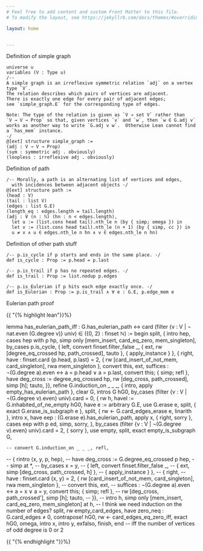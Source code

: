```yaml
---
# Feel free to add content and custom Front Matter to this file.
# To modify the layout, see https://jekyllrb.com/docs/themes/#overriding-theme-defaults

layout: home


---
```

Definition of simple graph
```lean
universe u
variables (V : Type u)
/--
A simple graph is an irreflexive symmetric relation `adj` on a vertex type `V`.
The relation describes which pairs of vertices are adjacent.
There is exactly one edge for every pair of adjacent edges;
see `simple_graph.E` for the corresponding type of edges.

Note: The type of the relation is given as `V → set V` rather than
`V → V → Prop` so that, given vertices `v` and `w`, then `w ∈ G.adj v`
works as another way to write `G.adj v w`.  Otherwise Lean cannot find
a `has_mem` instance.
-/
@[ext] structure simple_graph :=
(adj : V → V → Prop)
(sym : symmetric adj . obviously)
(loopless : irreflexive adj . obviously)
```

Definition of path
```lean
/-- Morally, a path is an alternating list of vertices and edges, 
  with incidences between adjacent objects -/
@[ext] structure path :=
(head : V)
(tail : list V)
(edges : list G.E)
(length_eq : edges.length = tail.length)
(adj : ∀ (n : ℕ) (hn : n < edges.length), 
  let u := (list.cons head tail).nth_le n (by { simp; omega }) in
  let v := (list.cons head tail).nth_le (n + 1) (by { simp, cc }) in
  u ≠ v ∧ u ∈ edges.nth_le n hn ∧ v ∈ edges.nth_le n hn)
```

Definition of other path stuff
```lean
/-- p.is_cycle if p starts and ends in the same place. -/
def is_cycle : Prop := p.head = p.last

/-- p.is_trail if p has no repeated edges. -/
def is_trail : Prop := list.nodup p.edges

/-- p.is_Eulerian if p hits each edge exactly once. -/
def is_Eulerian : Prop := p.is_trail ∧ ∀ e : G.E, p.edge_mem e
```

Eulerian path proof

{{ "{% highlight lean"}}%}
<div>
lemma has_eulerian_path_iff : 
  G.has_eulerian_path ↔ card (filter {v : V | ¬ nat.even (G.degree v)} univ) ∈ ({0, 2} : finset ℕ) :=
begin
  split,
  { intro hep, cases hep with p hp,
    simp only [mem_insert, card_eq_zero, mem_singleton],
    by_cases p.is_cycle,
    { left, convert finset.filter_false _,
      { ext, rw [degree_eq_crossed hp, path_crossed], tauto },
      { apply_instance } },
    { right,
      have : finset.card {p.head, p.last} = 2, { rw [card_insert_of_not_mem, card_singleton], rwa mem_singleton },
      convert this, ext,
      suffices : ¬(G.degree a).even ↔ a = p.head ∨ a = p.last, convert this; { simp; refl },
      have deg_cross := degree_eq_crossed hp, rw [deg_cross, path_crossed], simp [h]; tauto,
    }},
    refine G.induction_on _ _ _,
    { intro, apply empty_has_eulerian_path },
    clear G, intros G hG0,
    by_cases (filter {v : V | ¬(G.degree v).even} univ).card = 0,
    { rw h, 
      haveI := G.inhabited_of_ne_empty hG0,  
      have e := arbitrary G.E,
      use G.erase e,
      split, { exact G.erase_is_subgraph e },
      split, { rw ← G.card_edges_erase e, linarith },
      intro x, have eep : (G.erase e).has_eulerian_path, apply x,
      { right, sorry },
      cases eep with p ed, simp, sorry,
    },
    by_cases (filter {v : V | ¬(G.degree v).even} univ).card = 2,
    { sorry },
    use empty, split, exact empty_is_subgraph G,

    -- convert G.induction_on _ _ _, refl,
  
  
  
  -- { rintro ⟨x, y, p, hep⟩,
  --   have deg_cross := G.degree_eq_crossed p hep,
  --   simp at *, 
  --   by_cases x = y,
  --   { left, convert finset.filter_false _,
  --     { ext, simp [deg_cross, path_crossed, h] },
  --     { apply_instance } },
  --   { right,
  --     have : finset.card {x, y} = 2, { rw [card_insert_of_not_mem, card_singleton], rwa mem_singleton },
  --     convert this, ext, 
  --     suffices : ¬(G.degree a).even ↔ a = x ∨ a = y, convert this; { simp; refl },
  --     rw [deg_cross, path_crossed'], simp [h]; tauto,
  --   }},
  -- intro h, simp only [mem_insert, card_eq_zero, mem_singleton] at h, 
  -- I think we need induction on the number of edges?
  split, rw empty_card_edges, have zero_neq : G.card_edges ≠ 0, contrapose! hG0,
  rw ← card_edges_eq_zero_iff, exact hG0, omega,
  intro x, intro y, exfalso, finish,
end
-- iff the number of vertices of odd degree is 0 or 2
</div>
{{ "{% endhighlight "}}%}